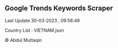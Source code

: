 

## Google Trends Keywords Scraper 
 
Last Update 30-03-2023 , 09:58:49

Country List :
VIETNAM.json



© Abdul Muttaqin 

